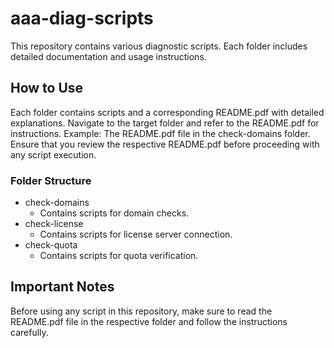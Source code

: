 # aaa-diag-scripts

This repository contains various diagnostic scripts. Each folder includes detailed documentation and usage instructions.

## How to Use
Each folder contains scripts and a corresponding README.pdf with detailed explanations.
Navigate to the target folder and refer to the README.pdf for instructions.
Example: The README.pdf file in the check-domains folder.
Ensure that you review the respective README.pdf before proceeding with any script execution.

### Folder Structure
- check-domains
    - Contains scripts for domain checks.
- check-license
    - Contains scripts for license server connection.
- check-quota
    - Contains scripts for quota verification.

## Important Notes
Before using any script in this repository, make sure to read the README.pdf file in the respective folder and follow the instructions carefully.